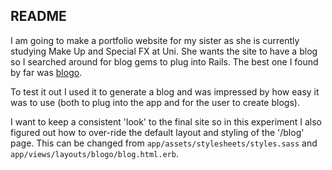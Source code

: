 ## README

I am going to make a portfolio website for my sister as she is currently studying Make Up and Special FX at Uni. She wants the site to have a blog so I searched around for blog gems to plug into Rails. The best one I found by far was [blogo](https://github.com/greyblake/blogo). 

To test it out I used it to generate a blog and was impressed by how easy it was to use (both to plug into the app and for the user to create blogs). 

I want to keep a consistent 'look' to the final site so in this experiment I also figured out how to over-ride the default layout and styling of the '/blog' page. This can be changed from `app/assets/stylesheets/styles.sass` and `app/views/layouts/blogo/blog.html.erb`.
